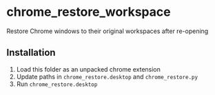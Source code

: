 # chrome_restore_workspace
Restore Chrome windows to their original workspaces after re-opening

## Installation
1. Load this folder as an unpacked chrome extension
2. Update paths in `chrome_restore.desktop` and `chrome_restore.py`
3. Run `chrome_restore.desktop`
